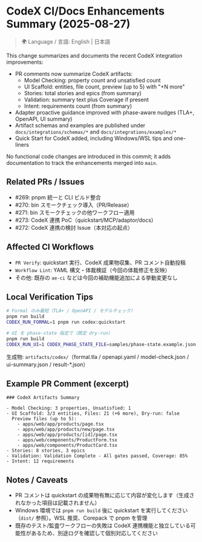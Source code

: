 # CodeX CI/Docs Enhancements Summary (2025-08-27)

> 🌍 Language / 言語: English | 日本語

This change summarizes and documents the recent CodeX integration improvements:

- PR comments now summarize CodeX artifacts:
  - Model Checking: property count and unsatisfied count
  - UI Scaffold: entities, file count, preview (up to 5) with "+N more"
  - Stories: total stories and epics (from summary)
  - Validation: summary text plus Coverage if present
  - Intent: requirements count (from summary)
- Adapter proactive guidance improved with phase-aware nudges (TLA+, OpenAPI, UI summary)
- Artifact schemas and examples are published under `docs/integrations/schemas/*` and `docs/integrations/examples/*`
- Quick Start for CodeX added, including Windows/WSL tips and one-liners

No functional code changes are introduced in this commit; it adds documentation to track the enhancements merged into `main`.


## Related PRs / Issues
- #269: pnpm 統一と CLI ビルド整合
- #270: bin スモークチェック導入（PR/Release）
- #271: bin スモークチェックの他ワークフロー適用
- #273: CodeX 連携 PoC（quickstart/MCP/adaptor/docs）
- #272: CodeX 連携の検討 Issue（本対応の起点）

## Affected CI Workflows
- `PR Verify`: quickstart 実行、CodeX 成果物収集、PR コメント自動投稿
- `Workflow Lint`: YAML 構文・体裁検証（今回の体裁修正を反映）
- その他: 既存の `ae-ci` などは今回の補助機能追加による挙動変更なし

## Local Verification Tips
```bash
# Formal のみ最短（TLA+ / OpenAPI / モデルチェック）
pnpm run build
CODEX_RUN_FORMAL=1 pnpm run codex:quickstart

# UI を phase-state 指定で（既定 dry-run）
pnpm run build
CODEX_RUN_UI=1 CODEX_PHASE_STATE_FILE=samples/phase-state.example.json CODEX_UI_DRY_RUN=1 pnpm run codex:quickstart
```
生成物: `artifacts/codex/`（formal.tla / openapi.yaml / model-check.json / ui-summary.json / result-*.json）

## Example PR Comment (excerpt)
```
### CodeX Artifacts Summary

- Model Checking: 3 properties, Unsatisfied: 1
- UI Scaffold: 3/3 entities, Files: 21 (+6 more), Dry-run: false
  Preview files (up to 5):
    - apps/web/app/products/page.tsx
    - apps/web/app/products/new/page.tsx
    - apps/web/app/products/[id]/page.tsx
    - apps/web/components/ProductForm.tsx
    - apps/web/components/ProductCard.tsx
- Stories: 8 stories, 3 epics
- Validation: Validation Complete - All gates passed, Coverage: 85%
- Intent: 12 requirements
```

## Notes / Caveats
- PR コメントは quickstart の成果物有無に応じて内容が変化します（生成されなかった項目は記載されません）
- Windows 環境では `pnpm run build` 後に quickstart を実行してください（`dist/` 参照）。WSL 推奨、Corepack で pnpm を管理
- 既存のテスト/監査ワークフローの失敗は CodeX 連携機能と独立している可能性があるため、別途ログを確認して個別対応してください
